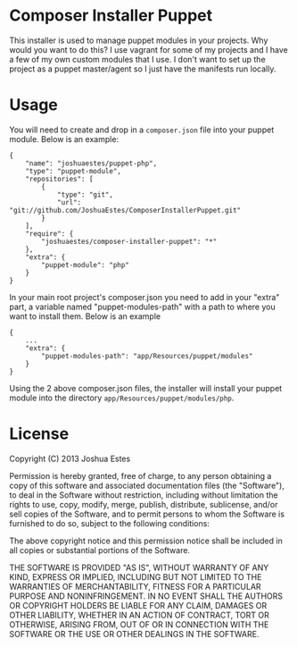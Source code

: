 # Composer Installer Puppet

This installer is used to manage puppet modules in your projects. Why
would you want to do this? I use vagrant for some of my projects and
I have a few of my own custom modules that I use. I don't want to set
up the project as a puppet master/agent so I just have the manifests
run locally.

# Usage

You will need to create and drop in a `composer.json` file into
your puppet module. Below is an example:

    {
        "name": "joshuaestes/puppet-php",
        "type": "puppet-module",
        "repositories": [
            {
                "type": "git",
                "url": "git://github.com/JoshuaEstes/ComposerInstallerPuppet.git"
            }
        ],
        "require": {
            "joshuaestes/composer-installer-puppet": "*"
        },
        "extra": {
            "puppet-module": "php"
        }
    }

In your main root project's composer.json you need to add in your "extra"
part, a variable named "puppet-modules-path" with a path to where you
want to install them. Below is an example

    {
        ...
        "extra": {
            "puppet-modules-path": "app/Resources/puppet/modules"
        }
    }

Using the 2 above composer.json files, the installer will install
your puppet module into the directory `app/Resources/puppet/modules/php`.

# License

Copyright (C) 2013 Joshua Estes

Permission is hereby granted, free of charge, to any person obtaining a copy of
this software and associated documentation files (the "Software"), to deal in
the Software without restriction, including without limitation the rights to
use, copy, modify, merge, publish, distribute, sublicense, and/or sell copies of
the Software, and to permit persons to whom the Software is furnished to do so,
subject to the following conditions:

The above copyright notice and this permission notice shall be included in all
copies or substantial portions of the Software.

THE SOFTWARE IS PROVIDED "AS IS", WITHOUT WARRANTY OF ANY KIND, EXPRESS OR
IMPLIED, INCLUDING BUT NOT LIMITED TO THE WARRANTIES OF MERCHANTABILITY, FITNESS
FOR A PARTICULAR PURPOSE AND NONINFRINGEMENT. IN NO EVENT SHALL THE AUTHORS OR
COPYRIGHT HOLDERS BE LIABLE FOR ANY CLAIM, DAMAGES OR OTHER LIABILITY, WHETHER
IN AN ACTION OF CONTRACT, TORT OR OTHERWISE, ARISING FROM, OUT OF OR IN
CONNECTION WITH THE SOFTWARE OR THE USE OR OTHER DEALINGS IN THE SOFTWARE.
